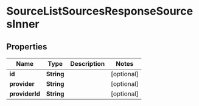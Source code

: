 

# SourceListSourcesResponseSourcesInner


## Properties

| Name | Type | Description | Notes |
|------------ | ------------- | ------------- | -------------|
|**id** | **String** |  |  [optional] |
|**provider** | **String** |  |  [optional] |
|**providerId** | **String** |  |  [optional] |



